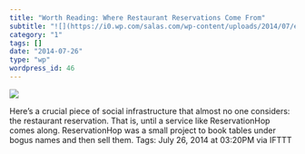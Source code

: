 ```yaml
---
title: "Worth Reading: Where Restaurant Reservations Come From"
subtitle: "![](https://i0.wp.com/salas.com/wp-content/uploads/2014/07/e9a79-1406377587840.jpg?w=584&ssl=1)"
category: "1"
tags: []
date: "2014-07-26"
type: "wp"
wordpress_id: 46
---
```

![](https://i0.wp.com/salas.com/wp-content/uploads/2014/07/e9a79-1406377587840.jpg?w=584&ssl=1)

Here’s a crucial piece of social infrastructure that almost no one considers: the restaurant reservation. That is, until a service like ReservationHop comes along. ReservationHop was a small project to book tables under bogus names and then sell them. Tags: July 26, 2014 at 03:20PM via IFTTT